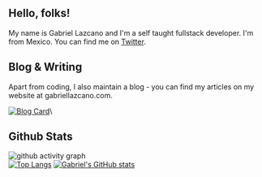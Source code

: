 ## Hello, folks! 

My name is Gabriel Lazcano and I'm a self taught fullstack developer. I'm from Mexico.  You can find me on [Twitter](https://www.twitter.com/DatsGabs).

## Blog & Writing
Apart from coding, I also maintain a blog - you can find my articles on my website at gabriellazcano.com.

[![Blog Card](https://github-readme-stats.vercel.app/api/pin/?username=datsgabs&repo=datsgabs.github.io&)](https://github.com/DatsGabs/datsgabs.github.io)\

## Github Stats
![github activity graph](https://activity-graph.herokuapp.com/graph?username=datsgabs&theme=react-dark)\
[![Top Langs](https://github-readme-stats.vercel.app/api/top-langs/?username=datsgabs&layout=compact&theme=tokyonight)](https://github.com/DatsGabs)
[![Gabriel's GitHub stats](https://github-readme-stats.vercel.app/api?username=datsgabs&theme=tokyonight)](https://github.com/DatsGabs)
